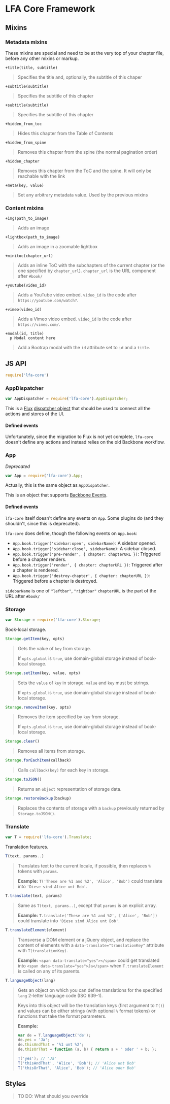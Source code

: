 LFA Core Framework
==================

Mixins
------

### Metadata mixins

These mixins are special and need to be at the very top of your chapter file, before any other mixins or markup.

```jade
+title(title, subtitle)
```

> Specifies the title and, optionally, the subtitle of this chaper

```jade
+subtitle(subtitle)
```

> Specifies the subtitle of this chapter

```jade
+subtitle(subtitle)
```

> Specifies the subtitle of this chapter

```jade
+hidden_from_toc
```

> Hides this chapter from the Table of Contents

```jade
+hidden_from_spine
```

> Removes this chapter from the spine (the normal pagination order)

```jade
+hidden_chapter
```

> Removes this chapter from the ToC and the spine. It will only be reachable with the link

```jade
+meta(key, value)
```

> Set any arbitrary metadata value. Used by the previous mixins

### Content mixins

```jade
+img(path_to_image)
```
> Adds an image

```jade
+lightbox(path_to_image)
```
> Adds an image in a zoomable lightbox

```jade
+minitoc(chapter_url)
```
> Adds an inline ToC with the subchapters of the current chapter (or the one specified by `chapter_url`). `chapter_url` is the URL component after `#book/`

```jade
+youtube(video_id)
```
> Adds a YouTube video embed. `video_id` is the code after `https://youtube.com/watch?`.

```jade
+vimeo(video_id)
```
> Adds a Vimeo video embed. `video_id` is the code after `https://vimeo.com/`.

```jade
+modal(id, title)
  p Modal content here
```
> Add a Bootrap modal with the `id` attribute set to `id` and a `title`.

JS API
------
```js
require('lfa-core')
```

### AppDispatcher
```js
var AppDispatcher = require('lfa-core').AppDispatcher;
```

This is a [Flux](http://facebook.github.io/flux) [dispatcher object](http://facebook.github.io/flux/docs/dispatcher.html#content) that should be used to connect all the actions and stores of the UI.

#### Defined events

Unfortunately, since the migration to Flux is not yet complete, `lfa-core` doesn't define any actions and instead relies on the old Backbone workflow.

### App
*Deprecated*
```js
var App = require('lfa-core').App;
```
Actually, this is the same object as `AppDispatcher`.

This is an object that supports [Backbone Events](http://backbonejs.org/#Events).

#### Defined events

`lfa-core` itself doesn't define any events on `App`. Some plugins do (and they shouldn't, since this is deprecated). 

`lfa-core` does define, though the following events on `App.book`:
 
* `App.book.trigger('sidebar:open', sidebarName)`: A sidebar opened.
* `App.book.trigger('sidebar:close', sidebarName)`: A sidebar closed.
* `App.book.trigger('pre-render', { chapter: chapterURL })`: Triggered before a chapter renders.
* `App.book.trigger('render', { chapter: chapterURL })`: Triggered after a chapter is rendered.
* `App.book.trigger('destroy-chapter', { chapter: chapterURL })`: Triggered before a chapter is destroyed.

`sidebarName` is one of `"leftbar"`, `"rightbar"`
`chapterURL` is the part of the URL after `#book/`

### Storage
```js
var Storage = require('lfa-core').Storage;
```

Book-local storage.

```js
Storage.getItem(key, opts)
```
> Gets the value of `key` from storage.
> 
> If `opts.global` is `true`, use domain-global storage instead of book-local storage.

```js
Storage.setItem(key, value, opts)
```
> Sets the `value` of `key` in storage. `value` and `key` must be strings.
> 
> If `opts.global` is `true`, use domain-global storage instead of book-local storage.

```js
Storage.removeItem(key, opts)
```
> Removes the item specified by `key` from storage.
> 
> If `opts.global` is `true`, use domain-global storage instead of book-local storage.

```js
Storage.clear()
```
> Removes all items from storage.

```js
Storage.forEachItem(callback)
```
> Calls `callback(key)` for each key in storage.

```js
Storage.toJSON()
```
> Returns an `object` representation of storage data.

```js
Storage.restoreBackup(backup)
```
> Replaces the contents of storage with a `backup` previously returned by `Storage.toJSON()`.


### Translate
```js
var T = require('lfa-core').Translate;
```

Translation features.

```js
T(text, params..)
```
> Translates text to the current locale, if possible, then replaces `%` tokens with `params`.
>
> **Example:** `T('These are %1 and %2', 'Alice', 'Bob')` could translate into `'Diese sind Alice unt Bob'`.

```js
T.translate(text, params)
```
> Same as `T(text, params..)`, except that `params` is an explicit array.
>
> **Example:** `T.translate('These are %1 and %2', ['Alice', 'Bob'])` could translate into `'Diese sind Alice unt Bob'`.

```js
T.translateElement(element)
```
> Transverse a DOM element or a jQuery object, and replace the content of elements with a `data-translate="translationKey"` attribute with `T(translationKey)`.
>
> **Example:** `<span data-translate="yes"></span>` could get translated into `<span data-translate="yes">Ja</span>` when `T.translateElement` is called on any of its parents.

```js
T.languageObject(lang)
```
> Gets an object on which you can define translations for the specified `lang` 2-letter language code (ISO 639-1). 
>
> Keys into this object will be the translation keys (first argument to `T()`) and values can be either strings (with optional `%` format tokens) or functions that take the format parameters.
>
> **Example:** 
> ```js
> var de = T.languageObject('de'); 
> de.yes = 'Ja';
> de.thisAndThat = '%1 unt %2';
> de.thisOrThat = function (a, b) { return a + ' oder ' + b; };
>
> T('yes'); // 'Ja'
> T('thisAndThat', 'Alice', 'Bob'); // 'Alice unt Bob'
> T('thisOrThat', 'Alice', 'Bob'); // 'Alice oder Bob'
> ```


Styles
------

> TO DO: What should you override
